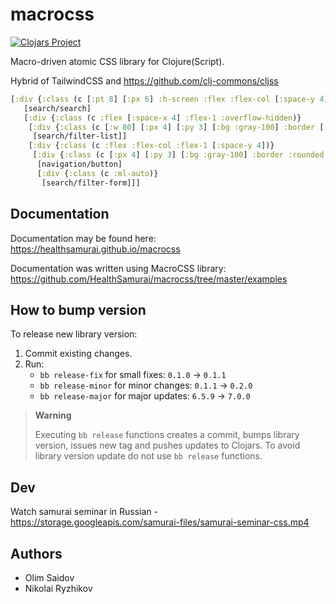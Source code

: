 # macrocss

[![Clojars Project](https://img.shields.io/clojars/v/com.health-samurai/macrocss.svg)](https://clojars.org/com.health-samurai/macrocss)

Macro-driven atomic CSS library for Clojure(Script).

Hybrid of TailwindCSS and https://github.com/clj-commons/cljss

```clj
[:div {:class (c [:pt 8] [:px 6] :h-screen :flex :flex-col [:space-y 4])}
   [search/search]
   [:div {:class (c :flex [:space-x 4] :flex-1 :overflow-hidden)}
    [:div {:class (c [:w 80] [:px 4] [:py 3] [:bg :gray-100] :border [:border-b 0] :rounded-tl :rounded-tr :overflow-auto)}
     [search/filter-list]]
    [:div {:class (c :flex :flex-col :flex-1 [:space-y 4])}
     [:div {:class (c [:px 4] [:py 3] [:bg :gray-100] :border :rounded :flex :items-center)}
      [navigation/button]
      [:div {:class (c :ml-auto)}
       [search/filter-form]]]
```

## Documentation 

Documentation may be found here: 
https://healthsamurai.github.io/macrocss

Documentation was written using MacroCSS library:
https://github.com/HealthSamurai/macrocss/tree/master/examples

## How to bump version

To release new library version: 
1. Commit existing changes. 
2. Run: 
   - `bb release-fix` for small fixes: `0.1.0` -> `0.1.1` 
   - `bb release-minor` for minor changes:  `0.1.1` -> `0.2.0`
   - `bb release-major` for major updates:  `6.5.9` -> `7.0.0`

> **Warning** 
> 
> Executing `bb release` functions creates a commit, bumps library version,
> issues new tag and pushes updates to Clojars.
> To avoid library version update do not use `bb release` functions.



## Dev

Watch samurai seminar in Russian - https://storage.googleapis.com/samurai-files/samurai-seminar-css.mp4

## Authors

* Olim Saidov 
* Nikolai Ryzhikov


